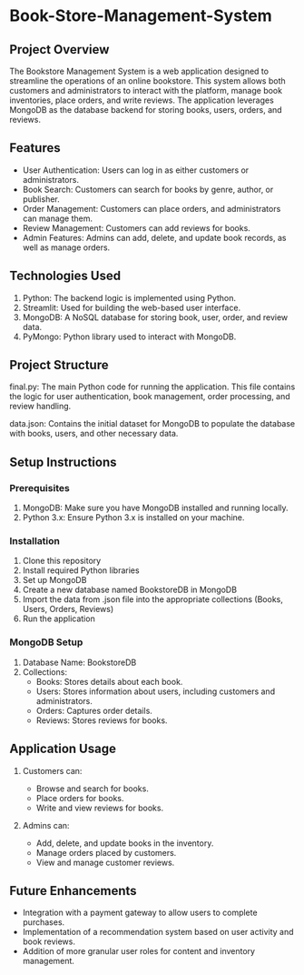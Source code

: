 # Book-Store-Management-System

## Project Overview
The Bookstore Management System is a web application designed to streamline the operations of an online bookstore. This system allows both customers and administrators to interact with the platform, manage book inventories, place orders, and write reviews. The application leverages MongoDB as the database backend for storing books, users, orders, and reviews.

## Features
- User Authentication: Users can log in as either customers or administrators.
- Book Search: Customers can search for books by genre, author, or publisher.
- Order Management: Customers can place orders, and administrators can manage them.
- Review Management: Customers can add reviews for books.
- Admin Features: Admins can add, delete, and update book records, as well as manage orders.

## Technologies Used
1. Python: The backend logic is implemented using Python.
2. Streamlit: Used for building the web-based user interface.
3. MongoDB: A NoSQL database for storing book, user, order, and review data.
4. PyMongo: Python library used to interact with MongoDB.

## Project Structure
final.py: The main Python code for running the application. This file contains the logic for user authentication, book management, order processing, and review handling.

data.json: Contains the initial dataset for MongoDB to populate the database with books, users, and other necessary data.

## Setup Instructions
### Prerequisites
1. MongoDB: Make sure you have MongoDB installed and running locally.
2. Python 3.x: Ensure Python 3.x is installed on your machine.

### Installation
1. Clone this repository
2. Install required Python libraries
3. Set up MongoDB
4. Create a new database named BookstoreDB in MongoDB
5. Import the data from .json file into the appropriate collections (Books, Users, Orders, Reviews)
6. Run the application

### MongoDB Setup
1. Database Name: BookstoreDB
2. Collections:
   - Books: Stores details about each book.
   - Users: Stores information about users, including customers and administrators.
   - Orders: Captures order details.
   - Reviews: Stores reviews for books.

## Application Usage
1. Customers can:
   - Browse and search for books.
   - Place orders for books.
   - Write and view reviews for books.

2. Admins can:
   - Add, delete, and update books in the inventory.
   - Manage orders placed by customers.
   - View and manage customer reviews.

## Future Enhancements
- Integration with a payment gateway to allow users to complete purchases.
- Implementation of a recommendation system based on user activity and book reviews.
- Addition of more granular user roles for content and inventory management.
